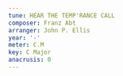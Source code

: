 ```yaml
---
tune: HEAR THE TEMP'RANCE CALL
composer: Franz Abt
arranger: John P. Ellis
year: '-'
meter: C.M
key: C Major
anacrusis: 0
---
```

